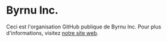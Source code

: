 # Byrnu Inc.

Ceci est l'organisation GitHub publique de Byrnu Inc. Pour plus d'informations, visitez [notre site web](https://byrnu.com).
